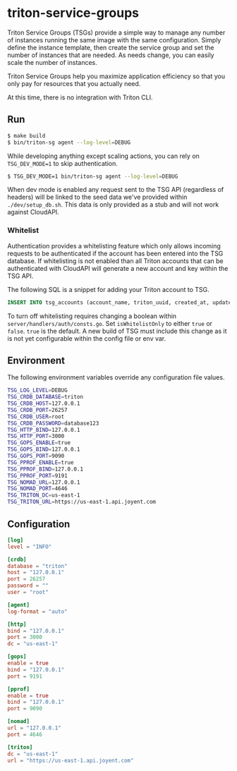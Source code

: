 # triton-service-groups

Triton Service Groups (TSGs) provide a simple way to manage any number of instances running the same image with the same configuration. Simply define the instance template, then create the service group and set the number of instances that are needed. As needs change, you can easily scale the number of instances.

Triton Service Groups help you maximize application efficiency so that you only pay for resources that you actually need.

At this time, there is no integration with Triton CLI.

## Run

```sh
$ make build
$ bin/triton-sg agent --log-level=DEBUG
```

While developing anything except scaling actions, you can rely on `TSG_DEV_MODE=1` to skip authentication.

```sh
$ TSG_DEV_MODE=1 bin/triton-sg agent --log-level=DEBUG
```

When dev mode is enabled any request sent to the TSG API (regardless of headers) will be linked to the seed data we've provided within `./dev/setup_db.sh`. This data is only provided as a stub and will not work against CloudAPI.

### Whitelist

Authentication provides a whitelisting feature which only allows incoming requests to be authenticated if the account has been entered into the TSG database. If whitelisting is not enabled than all Triton accounts that can be authenticated with CloudAPI will generate a new account and key within the TSG API.

The following SQL is a snippet for adding your Triton account to TSG.

```sql
INSERT INTO tsg_accounts (account_name, triton_uuid, created_at, updated_at) VALUES ('demouser', 'd82a1f04-b9f6-4075-998f-af20e3d49de6', NOW(), NOW());
```

To turn off whitelisting requires changing a boolean within `server/handlers/auth/consts.go`. Set `isWhitelistOnly` to either `true` or `false`. `true` is the default. A new build of TSG must include this change as it is not yet configurable within the config file or env var.

## Environment

The following environment variables override any configuration file values.

```sh
TSG_LOG_LEVEL=DEBUG
TSG_CRDB_DATABASE=triton
TSG_CRDB_HOST=127.0.0.1
TSG_CRDB_PORT=26257
TSG_CRDB_USER=root
TSG_CRDB_PASSWORD=database123
TSG_HTTP_BIND=127.0.0.1
TSG_HTTP_PORT=3000
TSG_GOPS_ENABLE=true
TSG_GOPS_BIND=127.0.0.1
TSG_GOPS_PORT=9090
TSG_PPROF_ENABLE=true
TSG_PPROF_BIND=127.0.0.1
TSG_PPROF_PORT=9191
TSG_NOMAD_URL=127.0.0.1
TSG_NOMAD_PORT=4646
TSG_TRITON_DC=us-east-1
TSG_TRITON_URL=https://us-east-1.api.joyent.com
```

## Configuration

```toml
[log]
level = "INFO"

[crdb]
database = "triton"
host = "127.0.0.1"
port = 26257
password = ""
user = "root"

[agent]
log-format = "auto"

[http]
bind = "127.0.0.1"
port = 3000
dc = "us-east-1"

[gops]
enable = true
bind = "127.0.0.1"
port = 9191

[pprof]
enable = true
bind = "127.0.0.1"
port = 9090

[nomad]
url = "127.0.0.1"
port = 4646

[triton]
dc = "us-east-1"
url = "https://us-east-1.api.joyent.com"
```
